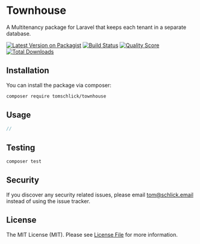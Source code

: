 # Townhouse
A Multitenancy package for Laravel that keeps each tenant in a separate database.

[![Latest Version on Packagist](https://img.shields.io/packagist/v/tomschlick/townhouse.svg?style=flat-square)](https://packagist.org/packages/tomschlick/townhouse)
[![Build Status](https://img.shields.io/travis/tomschlick/townhouse/master.svg?style=flat-square)](https://travis-ci.org/tomschlick/townhouse)
[![Quality Score](https://img.shields.io/scrutinizer/g/tomschlick/townhouse.svg?style=flat-square)](https://scrutinizer-ci.com/g/tomschlick/townhouse)
[![Total Downloads](https://img.shields.io/packagist/dt/tomschlick/townhouse.svg?style=flat-square)](https://packagist.org/packages/spatie/:package_name)

## Installation
You can install the package via composer:

```bash
composer require tomschlick/townhouse
```

## Usage

``` php
//
```

## Testing

``` bash
composer test
```

## Security

If you discover any security related issues, please email tom@schlick.email instead of using the issue tracker.

## License

The MIT License (MIT). Please see [License File](LICENSE) for more information.
